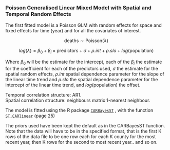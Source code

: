 ### Poisson Generalised Linear Mixed Model with Spatial and Temporal Random Effects

The first fitted model is a Poisson GLM with random effects for space and fixed effects for time (year) and for all the covariates of interest.

$$
\text{deaths} \sim \text{Poisson}(\lambda)
$$

$$
log(\lambda) = \beta_0 + \beta_i \times \text{predictors} + \sigma + \rho.int + \rho.slo + log(\text{population})
$$

Where $\beta_0$ will be the estimate for the intercept, each of the $\beta_i$ the estimate for the coefficient for each of the predictors used, $\sigma$ the estimate for the spatial random effects, $\rho.int$ spatial dependence parameter for the
slope of the linear time trend and $\rho.slo$ the spatial dependence parameter for the
intercept of the linear time trend, and $log(\text{population})$ the offset.


Temporal correlation structure: AR1.  
Spatial correlation structure: neighbours matrix 1-nearest neighbour. 


The model is fitted using the R package [`CARBayesST`](https://cran.r-project.org/web/packages/CARBayesST/vignettes/CARBayesST.pdf) , with the function [`ST.CARlinear`](https://cran.r-project.org/web/packages/CARBayesST/CARBayesST.pdf) (page 25)

The priors used have been kept the default as in the CARBayesST function. 
Note that the data will have to be in the specified format, that is the first K rows of the data file to be one row each for each K county for the most recent year, then K rows for the second to most recent year.. and so on.
